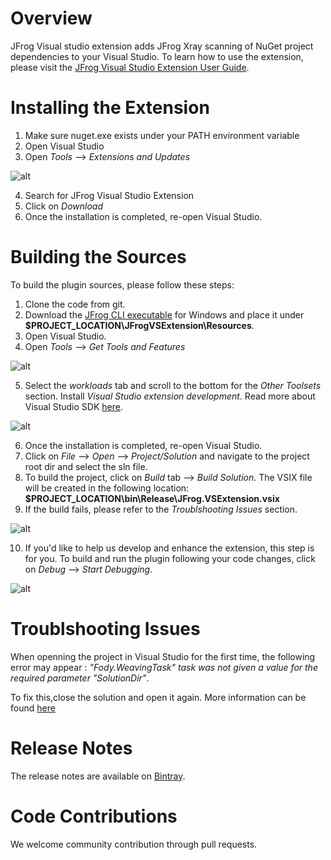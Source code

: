 # Overview
JFrog Visual studio extension adds JFrog Xray scanning of NuGet project dependencies to your Visual Studio.
To learn how to use the extension, please visit the [JFrog Visual Studio Extension User Guide](https://www.jfrog.com/confluence/display/XRAY/IDE+Integration#IDEIntegration-JFrogVisualStudioExtension).

# Installing the Extension
1. Make sure nuget.exe exists under your PATH environment variable
2. Open Visual Studio
3. Open *Tools* --> *Extensions and Updates*

![alt](docs/images/getTools.png)

4. Search for JFrog Visual Studio Extension
5. Click on *Download*
6. Once the installation is completed, re-open Visual Studio.

# Building the Sources

To build the plugin sources, please follow these steps:
1. Clone the code from git.
2. Download the [JFrog CLI executable](https://jfrog.com/getcli/) for Windows and place it under **$PROJECT_LOCATION\JFrogVSExtension\Resources**.
3. Open Visual Studio.
4. Open *Tools* --> *Get Tools and Features*

![alt](docs/images/getTools.png)

5. Select the *workloads* tab and scroll to the bottom for the *Other Toolsets* section. Install *Visual Studio extension development*. Read more about Visual Studio SDK [here](https://docs.microsoft.com/en-us/visualstudio/extensibility/installing-the-visual-studio-sdk?view=vs-2017).

![alt](docs/images/extension.png)

6. Once the installation is completed, re-open Visual Studio.
7. Click on *File* --> *Open* --> *Project/Solution* and navigate to the project root dir and select the sln file.
8. To build the project, click on *Build* tab --> *Build Solution*. The VSIX file will be created in the following location: **$PROJECT_LOCATION\bin\Release\JFrog.VSExtension.vsix**
9. If the build fails, please refer to the *Troublshooting Issues* section.

![alt](docs/images/build.png)

10. If you'd like to help us develop and enhance the extension, this step is for you.
   To build and run the plugin following your code changes, click on *Debug* --> *Start Debugging*.
                           
![alt](docs/images/debug.png)

# Troublshooting Issues
When openning the project in Visual Studio for the first time, the following error may appear : *"Fody.WeavingTask" task was not given a value for the required parameter "SolutionDir"*.

To fix this,close the solution and open it again. More information can be found [here](https://stackoverflow.com/questions/50225374/xamarinissues-with-fody-weavingtask-and-solutiondir)

# Release Notes
The release notes are available on [Bintray](https://bintray.com/jfrog/jfrog-extensions/jfrog-visual-studio-extension#release).

# Code Contributions
We welcome community contribution through pull requests.
